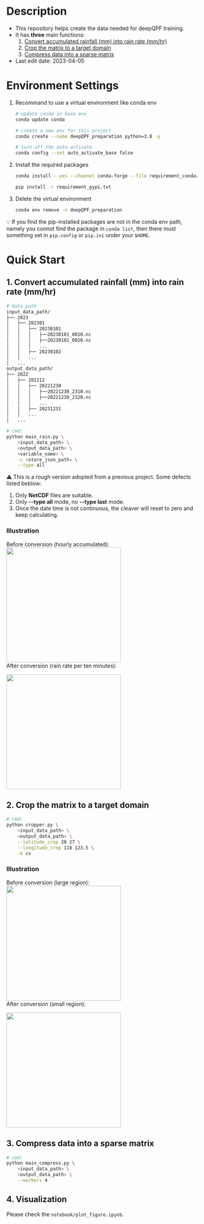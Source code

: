 # Description
- This repository helps create the data needed for deepQPF training.
- It has **three** main functions:
  1. [Convert accumulated rainfall (mm) into rain rate (mm/hr)](#1-convert-accumulated-rainfall-mm-into-rain-rate-mmhr)
  2. [Crop the matrix to a target domain](#2-crop-the-matrix-to-a-target-domain)
  3. [Compress data into a sparse matrix](#3-compress-data-into-a-sparse-matrix)
- Last edit date: 2023-04-05

# Environment Settings
1. Recommand to use a virtual environment like conda env
    ```bash
    # update conda in base env
    conda update conda

    # create a new env for this project
    conda create --name deepQPF_preparation python=3.8 -y

    # turn off the auto-activate
    conda config --set auto_activate_base false
    ```
2. Install the required packages
    ```bash
    conda install --yes --channel conda-forge --file requirement_conda.txt

    pip install -r requirement_pypi.txt
    ```

3. Delete the virtual environment
    ```bash
    conda env remove -n deepQPF_preparation
    ```

:bulb: If you find the pip-installed packages are not in the conda env path, namely you connot find the package in `conda list`, then there must something set in `pip.config` or `pip.ini` under your `$HOME`.

# Quick Start
## 1. Convert accumulated rainfall (mm) into rain rate (mm/hr)
```bash
# data path
input_data_path/
├── 2023
│   ├── 202301
│   │   ├── 20230101
│   │   │   ├──20230101_0010.nc
│   │   │   ├──20230101_0020.nc
│   │   │   ...
│   │   ├── 20230102
│   │   ...
│   ...
output_data_path/
├── 2022
│   ├── 202212
│   │   ├── 20221230
│   │   │   ├──20221230_2310.nc
│   │   │   ├──20221230_2320.nc
│   │   │   ...
│   │   ├── 20231231
│   │   ...
│   ...
```
```bash
# cmd:
python main_rain.py \
    <input_data_path> \
    <output_data_path> \
    <variable_name> \
    -c <store_json_path> \
    --type all
```
:warning: This is a rough version adopted from a previous project. Some defects listed beblow:
1. Only **NetCDF** files are suitable.
2. Only **--type all** mode, no **--type last** mode.  
3. Once the date time is not continuous, the cleaver will reset to zero and keep calculating.

### Illustration
Before conversion (hourly accumulated):  
<img src="./gallery/accu_20210604_0620.png" width="300" height="300" />  
After conversion (rain rate per ten minutes):  
<!-- ![](ezgif.com-gif-maker.gif) -->
<img src="./gallery/rate_20210604_0530_0620.gif" width="300" height="300" />

## 2. Crop the matrix to a target domain
```bash
# cmd:
python cropper.py \
    <input_data_path> \
    <output_data_path> \
    --latitude_crop 20 27 \
    --longitude_crop 118 123.5 \
    -k cv
```
### Illustration
Before conversion (large region):  
<img src="./gallery/radar_uncrop.png" width="300" height="300" />  
After conversion (small region):  
<!-- ![](ezgif.com-gif-maker.gif) -->
<img src="./gallery/radar_cropped.png" width="300" height="300" />

## 3. Compress data into a sparse matrix
```bash
# cmd:
python main_compress.py \
    <input_data_path> \
    <output_data_path> \
    --workers 4
```

## 4. Visualization
Please check the `notebook/plot_figure.ipynb`.